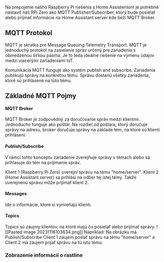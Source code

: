 Na prepojenie nášho Raspberry Pi riešenia s Home Assistentom je potrebné nastaviť náš RPi Zero ako MQTT Publisher/Subscriber, ktorý bude posielať alebo príjmať informácie na Home Assistant server kde beží MQTT Broker.

## MQTT Protokol
MQTT je skratka pre Message Queuing Telemetry Transport. MQTT je jednoduchý protokol na zasielanie správ určený pre zariadenia s obmedzenou šírkou pásma. Je to teda ideálne riešenie na výmenu údajov medzi viacerými zariadeniami IoT.

Komunikácia MQTT funguje ako systém publish and subscribe. Zariadenia publikujú správy na konkrétnu tému. Správu dostanú všetky zariadenia, ktoré sú prihlásené na túto tému.

## Základné MQTT Pojmy
#### MQTT Broker
MQTT Broker je zodpovedný za doručovanie správ medzi klientmi. Jednoducho funguje ako poštár. Na rozdiel od poštára, ktorý doručuje správy na adresu, broker doručuje správy na základe tém, na ktoré sú klienti prihlásení.

#### Publish/Subscribe
V rámci tohto konceptu zariadenie zverejňuje správy v témach alebo sa prihlasuje do tém na prijímanie správ.

Klient 1 (Raspberry Pi Zero) uverejní správu na tému "home/server". Klient 2 (Home Assistant server) sa prihlási na odber tej istej témy. Takže uverejnenú správu môže prijímať klient 2.

#### Messages
Ide o informácie, ktoré si vymieňajú klienti.

#### Topics
Topics sú záujmy klientov, na ktoré majú čo posielať alebo prijímať správy.
![[Pasted image 20231116103634.png]]
Napríklad:
Na obrázku má Publish/Subscribe Client 1 záujem poslať správu na tému "home/server" a Client 2 má záujem prijať správu na tú istú tému.
### Zobrazenie informácií o rastline

